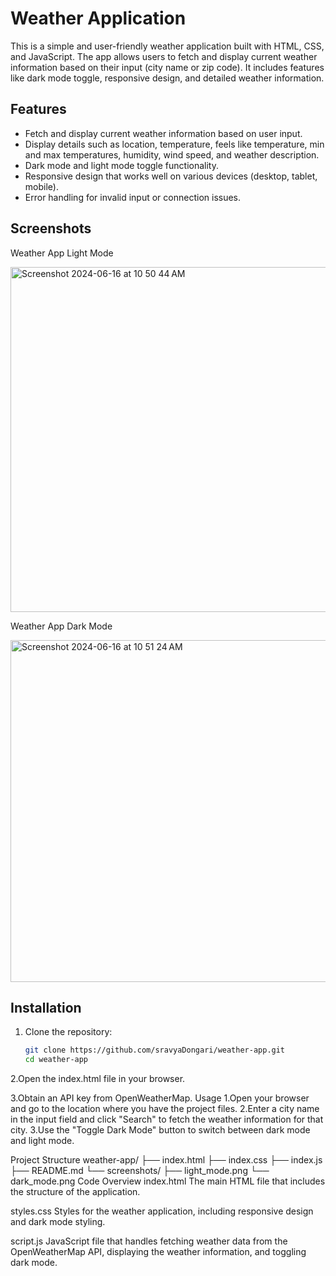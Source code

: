 
# Weather Application

This is a simple and user-friendly weather application built with HTML, CSS, and JavaScript. The app allows users to fetch and display current weather information based on their input (city name or zip code). It includes features like dark mode toggle, responsive design, and detailed weather information.

## Features

- Fetch and display current weather information based on user input.
- Display details such as location, temperature, feels like temperature, min and max temperatures, humidity, wind speed, and weather description.
- Dark mode and light mode toggle functionality.
- Responsive design that works well on various devices (desktop, tablet, mobile).
- Error handling for invalid input or connection issues.

## Screenshots

Weather App Light Mode


<img width="552" alt="Screenshot 2024-06-16 at 10 50 44 AM" src="https://github.com/sravyaDongari/weather-app/assets/122468955/e405e5d7-1b31-4daf-b177-b7c21602cb66">





Weather App Dark Mode



<img width="547" alt="Screenshot 2024-06-16 at 10 51 24 AM" src="https://github.com/sravyaDongari/weather-app/assets/122468955/60dd593b-ba5c-4ba8-a9c3-90e43ae6331d">


## Installation

1. Clone the repository:
   ```bash
   git clone https://github.com/sravyaDongari/weather-app.git
   cd weather-app
2.Open the index.html file in your browser.

3.Obtain an API key from OpenWeatherMap.
Usage
1.Open your browser and go to the location where you have the project files.
2.Enter a city name in the input field and click "Search" to fetch the weather information for that city.
3.Use the "Toggle Dark Mode" button to switch between dark mode and light mode.

Project Structure
weather-app/
├── index.html
├── index.css
├── index.js
├── README.md
└── screenshots/
    ├── light_mode.png
    └── dark_mode.png
Code Overview
index.html
The main HTML file that includes the structure of the application.

styles.css
Styles for the weather application, including responsive design and dark mode styling.

script.js
JavaScript file that handles fetching weather data from the OpenWeatherMap API, displaying the weather information, and toggling dark mode.
